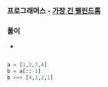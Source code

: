 ### 프로그래머스 - [가장 긴 팰린드롬](https://programmers.co.kr/learn/courses/30/lessons/12904)

### 풀이

* 

```Python

a = [1,2,3,4]
b = a[::-1]
b >>> [4,3,2,1]

```


